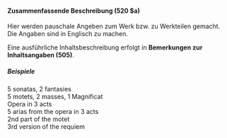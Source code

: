 #### Zusammenfassende Beschreibung (520 $a)

Hier werden pauschale Angeben zum Werk bzw. zu Werkteilen gemacht. Die Angaben sind in Englisch zu machen.

Eine ausführliche Inhaltsbeschreibung erfolgt in **Bemerkungen zur Inhaltsangaben (505)**.

##### Beispiele  
5 sonatas, 2 fantasies  
5 motets, 2 masses, 1 Magnificat  
Opera in 3 acts  
5 arias from the opera in 3 acts  
2nd part of the motet  
3rd version of the requiem